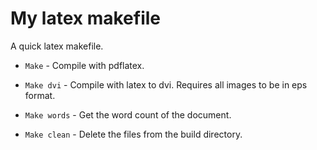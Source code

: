 My latex makefile
=================

A quick latex makefile. 

* `Make` - Compile with pdflatex.

* `Make dvi` - Compile with latex to dvi. Requires all images to be
  in eps format.

* `Make words` - Get the word count of the document.

* `Make clean` - Delete the files from the build directory.

